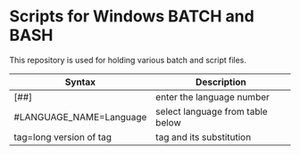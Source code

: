 # Scripts for Windows BATCH and BASH
This repository is used for holding various batch and script files. 

| Syntax | Description |
| ------- | ------- |
|[##] |enter the language number|
|#LANGUAGE_NAME=Language |select language from table below |
|tag=long version of tag |tag and its substitution |

